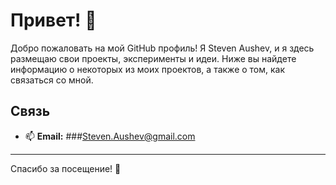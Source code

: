 # Привет! 👋

Добро пожаловать на мой GitHub профиль! Я Steven Aushev, и я здесь размещаю свои проекты, эксперименты и идеи. Ниже вы найдете информацию о некоторых из моих проектов, а также о том, как связаться со мной.

## Связь

- 📫 **Email:** ###Steven.Aushev@gmail.com
---
Спасибо за посещение! 🌟
